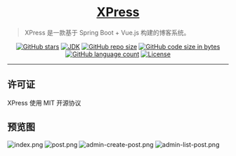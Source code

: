 <h1 align="center"><a href="https://github.com/wuyc/xpress" target="_blank">XPress</a></h1>

> XPress 是一款基于 Spring Boot + Vue.js 构建的博客系统。

<p align="center">
<a href="https://github.com/wuyc/xpress/stargazers"><img alt="GitHub stars" src="https://img.shields.io/github/stars/wuyc/xpress"></a>
<a href="#"><img alt="JDK" src="https://img.shields.io/badge/JDK-1.8-yellow.svg"/></a>
<a href="#"><img alt="GitHub repo size" src="https://img.shields.io/github/repo-size/wuyc/xpress"></a>
<a href="#"><img alt="GitHub code size in bytes" src="https://img.shields.io/github/languages/code-size/wuyc/xpress"></a>
<a href="#"><img alt="GitHub language count" src="https://img.shields.io/github/languages/count/wuyc/xpress"></a>
<a href="https://github.com/wuyc/xpress/blob/master/LICENSE"><img alt="License" src="https://img.shields.io/github/license/wuyc/xpress.svg"/></a>
</p>

---

## 许可证
XPress 使用 MIT 开源协议

## 预览图
![index.png](https://i.loli.net/2019/10/10/mcpuoz7hFlByjJi.png)
![post.png](https://i.loli.net/2019/10/10/qrTR8Ps6YAozeS4.png)
![admin-create-post.png](https://i.loli.net/2019/10/10/mZpXr7Db1qjyJ3Y.png)
![admin-list-post.png](https://i.loli.net/2019/10/10/IRiSl3adOhbmjUe.png)
